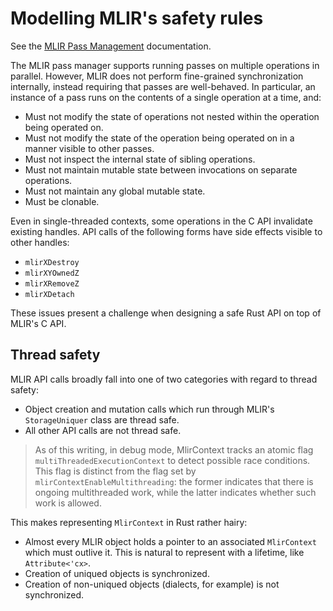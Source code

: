 # Modelling MLIR's safety rules

See the [MLIR Pass Management](https://mlir.llvm.org/docs/PassManagement/) documentation.

The MLIR pass manager supports running passes on multiple operations in parallel.
However, MLIR does not perform fine-grained synchronization internally, instead requiring that passes are well-behaved.
In particular, an instance of a pass runs on the contents of a single operation at a time, and:

- Must not modify the state of operations not nested within the operation being operated on.
- Must not modify the state of the operation being operated on in a manner visible to other passes.
- Must not inspect the internal state of sibling operations.
- Must not maintain mutable state between invocations on separate operations.
- Must not maintain any global mutable state.
- Must be clonable.

Even in single-threaded contexts, some operations in the C API invalidate existing handles.
API calls of the following forms have side effects visible to other handles:

- `mlirXDestroy`
- `mlirXYOwnedZ`
- `mlirXRemoveZ`
- `mlirXDetach`

These issues present a challenge when designing a safe Rust API on top of MLIR's C API.

## Thread safety

MLIR API calls broadly fall into one of two categories with regard to thread safety:

- Object creation and mutation calls which run through MLIR's `StorageUniquer` class are thread safe.
- All other API calls are not thread safe.

> As of this writing, in debug mode, MlirContext tracks an atomic flag `multiThreadedExecutionContext` to detect possible race conditions.
> This flag is distinct from the flag set by `mlirContextEnableMultithreading`:
> the former indicates that there is ongoing multithreaded work, while the latter indicates whether such work is allowed.

This makes representing `MlirContext` in Rust rather hairy:

- Almost every MLIR object holds a pointer to an associated `MlirContext` which must outlive it.
  This is natural to represent with a lifetime, like `Attribute<'cx>`.
- Creation of uniqued objects is synchronized.
- Creation of non-uniqued objects (dialects, for example) is not synchronized.
